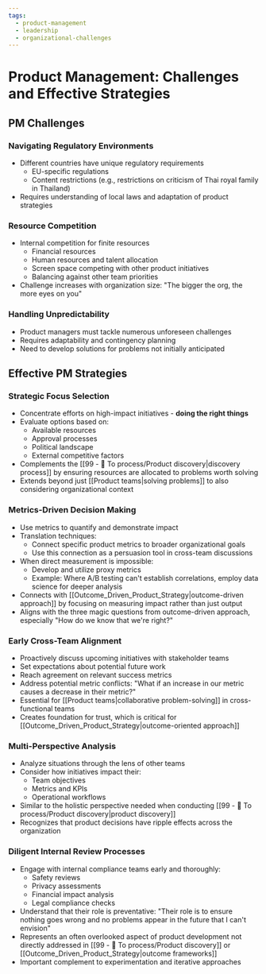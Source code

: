 ```yaml
---
tags:
  - product-management
  - leadership
  - organizational-challenges
---
```


# Product Management: Challenges and Effective Strategies

## PM Challenges

### Navigating Regulatory Environments
- Different countries have unique regulatory requirements
  - EU-specific regulations
  - Content restrictions (e.g., restrictions on criticism of Thai royal family in Thailand)
- Requires understanding of local laws and adaptation of product strategies

### Resource Competition
- Internal competition for finite resources
  - Financial resources
  - Human resources and talent allocation
  - Screen space competing with other product initiatives
  - Balancing against other team priorities
- Challenge increases with organization size: "The bigger the org, the more eyes on you"

### Handling Unpredictability
- Product managers must tackle numerous unforeseen challenges
- Requires adaptability and contingency planning
- Need to develop solutions for problems not initially anticipated

## Effective PM Strategies

### Strategic Focus Selection
- Concentrate efforts on high-impact initiatives - **doing the right things**
- Evaluate options based on:
  - Available resources
  - Approval processes
  - Political landscape
  - External competitive factors
- Complements the [[99 - 📄 To process/Product discovery|discovery process]] by ensuring resources are allocated to problems worth solving
- Extends beyond just [[Product teams|solving problems]] to also considering organizational context

### Metrics-Driven Decision Making
- Use metrics to quantify and demonstrate impact
- Translation techniques:
  - Connect specific product metrics to broader organizational goals
  - Use this connection as a persuasion tool in cross-team discussions
- When direct measurement is impossible:
  - Develop and utilize proxy metrics
  - Example: Where A/B testing can't establish correlations, employ data science for deeper analysis
- Connects with [[Outcome_Driven_Product_Strategy|outcome-driven approach]] by focusing on measuring impact rather than just output
- Aligns with the three magic questions from outcome-driven approach, especially "How do we know that we're right?"

### Early Cross-Team Alignment
- Proactively discuss upcoming initiatives with stakeholder teams
- Set expectations about potential future work
- Reach agreement on relevant success metrics
- Address potential metric conflicts: "What if an increase in our metric causes a decrease in their metric?"
- Essential for [[Product teams|collaborative problem-solving]] in cross-functional teams
- Creates foundation for trust, which is critical for [[Outcome_Driven_Product_Strategy|outcome-oriented approach]]

### Multi-Perspective Analysis
- Analyze situations through the lens of other teams
- Consider how initiatives impact their:
  - Team objectives
  - Metrics and KPIs
  - Operational workflows
- Similar to the holistic perspective needed when conducting [[99 - 📄 To process/Product discovery|product discovery]]
- Recognizes that product decisions have ripple effects across the organization

### Diligent Internal Review Processes
- Engage with internal compliance teams early and thoroughly:
  - Safety reviews
  - Privacy assessments
  - Financial impact analysis
  - Legal compliance checks
- Understand that their role is preventative: "Their role is to ensure nothing goes wrong and no problems appear in the future that I can't envision"
- Represents an often overlooked aspect of product development not directly addressed in [[99 - 📄 To process/Product discovery]] or [[Outcome_Driven_Product_Strategy|outcome frameworks]]
- Important complement to experimentation and iterative approaches
